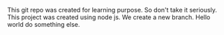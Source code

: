 This git repo was created for learning purpose. So don't take it seriously.
This project was created using node js.
We create a new branch.
Hello world do something else.